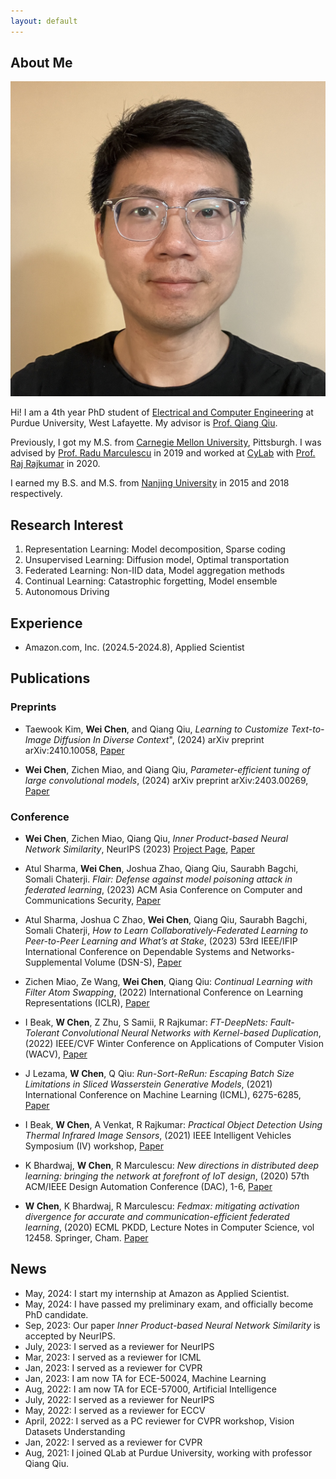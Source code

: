 ```yaml
---
layout: default
---
```


## About Me

<img class="profile-picture" src="weichen.JPG">

Hi! I am a 4th year PhD student of [Electrical and Computer Engineering](https://engineering.purdue.edu/ECE) at Purdue University, West Lafayette. My advisor is [Prof. Qiang Qiu](https://web.ics.purdue.edu/~qqiu/). 

Previously, I got my M.S. from [Carnegie Mellon University](https://www.ece.cmu.edu/), Pittsburgh. I was advised by [Prof. Radu Marculescu](https://www.ece.utexas.edu/people/faculty/radu-marculescu) in 2019 and worked at [CyLab](https://www.cylab.cmu.edu/research/index.html) with [Prof. Raj Rajkumar](https://users.ece.cmu.edu/~raj/) in 2020. 

I earned my B.S. and M.S. from [Nanjing University](https://www.nju.edu.cn/en/) in 2015 and 2018 respectively. 

<!-- This is a [link](http://google.com). -->

<!-- This is a jekyll based resume template. You can find the full source code on [GitHub](https://github.com/bk2dcradle/researcher) -->

## Research Interest

1. Representation Learning: Model decomposition, Sparse coding
2. Unsupervised Learning: Diffusion model, Optimal transportation
3. Federated Learning: Non-IID data, Model aggregation methods
4. Continual Learning: Catastrophic forgetting, Model ensemble
5. Autonomous Driving

## Experience
* Amazon.com, Inc. (2024.5-2024.8), Applied Scientist

## Publications

### Preprints
* Taewook Kim, **Wei Chen**, and Qiang Qiu, *Learning to Customize Text-to-Image Diffusion In Diverse Context*", (2024) arXiv preprint arXiv:2410.10058, [Paper](https://arxiv.org/abs/2410.10058)

* **Wei Chen**, Zichen Miao, and Qiang Qiu, *Parameter-efficient tuning of large convolutional models*, (2024) arXiv preprint arXiv:2403.00269, [Paper](https://arxiv.org/abs/2403.00269)

### Conference
* **Wei Chen**, Zichen Miao, Qiang Qiu, *Inner Product-based Neural Network Similarity*, NeurIPS (2023) [Project Page]({{site.baseurl}}/_projects/2023neurips/index.html), [Paper](https://proceedings.neurips.cc/paper_files/paper/2023/file/ea7623ff02edffe68866f88da2667592-Paper-Conference.pdf)

* Atul Sharma, **Wei Chen**, Joshua Zhao, Qiang Qiu, Saurabh Bagchi, Somali Chaterji. *Flair: Defense against model poisoning attack in federated learning*, (2023) ACM Asia Conference on Computer and Communications Security, [Paper](https://dl.acm.org/doi/abs/10.1145/3579856.3582836)

* Atul Sharma, Joshua C Zhao, **Wei Chen**, Qiang Qiu, Saurabh Bagchi, Somali Chaterji, *How to Learn Collaboratively-Federated Learning to Peer-to-Peer Learning and What’s at Stake*, (2023) 53rd IEEE/IFIP International Conference on Dependable Systems and Networks-Supplemental Volume (DSN-S), [Paper](https://ieeexplore.ieee.org/abstract/document/10206535)

* Zichen Miao, Ze Wang, **Wei Chen**, Qiang Qiu: *Continual Learning with Filter Atom Swapping*, (2022) International Conference on Learning Representations (ICLR), [Paper](https://openreview.net/forum?id=metRpM4Zrcb)

* I Beak, **W Chen**, Z Zhu, S Samii, R Rajkumar: *FT-DeepNets: Fault-Tolerant Convolutional Neural Networks with Kernel-based Duplication*, (2022) IEEE/CVF Winter Conference on Applications of Computer Vision (WACV), [Paper](https://openaccess.thecvf.com/content/WACV2022/papers/Baek_FT-DeepNets_Fault-Tolerant_Convolutional_Neural_Networks_With_Kernel-Based_Duplication_WACV_2022_paper.pdf)

* J Lezama, **W Chen**, Q Qiu: *Run-Sort-ReRun: Escaping Batch Size Limitations in Sliced Wasserstein Generative Models*, (2021) International Conference on Machine Learning (ICML), 6275-6285, [Paper](https://proceedings.mlr.press/v139/lezama21a.html)

* I Beak, **W Chen**, A Venkat, R Rajkumar: *Practical Object Detection Using Thermal Infrared Image Sensors*, (2021) IEEE Intelligent Vehicles Symposium (IV) workshop, [Paper](https://ieeexplore.ieee.org/abstract/document/9669227)

* K Bhardwaj, **W Chen**, R Marculescu: *New directions in distributed deep learning: bringing the network at forefront of IoT design*, (2020) 57th ACM/IEEE Design Automation Conference (DAC), 1-6, [Paper](https://ieeexplore.ieee.org/abstract/document/9218628)

* **W Chen**, K Bhardwaj, R Marculescu: *Fedmax: mitigating activation divergence for accurate and communication-efficient federated learning*, (2020) ECML PKDD, Lecture Notes in Computer Science, vol 12458. Springer, Cham. [Paper](https://link.springer.com/chapter/10.1007/978-3-030-67661-2_21)


## News

* May, 2024: I start my internship at Amazon as Applied Scientist.
* May, 2024: I have passed my preliminary exam, and officially become PhD candidate.
* Sep, 2023: Our paper *Inner Product-based Neural Network Similarity* is accepted by NeurIPS.
* July, 2023: I served as a reviewer for NeurIPS
* Mar, 2023: I served as a reviewer for ICML
* Jan, 2023: I served as a reviewer for CVPR
* Jan, 2023: I am now TA for ECE-50024, Machine Learning
* Aug, 2022: I am now TA for ECE-57000, Artificial Intelligence
* July, 2022: I served as a reviewer for NeurIPS
* May, 2022: I served as a reviewer for ECCV
* April, 2022: I served as a PC reviewer for CVPR workshop, Vision Datasets Understanding
* Jan, 2022: I served as a reviewer for CVPR
* Aug, 2021: I joined QLab at Purdue University, working with professor Qiang Qiu.


<!-- ## Typography

This is a [link](http://google.com). Something *italics* and something **bold**.

Here is a table

Year | Award | Category
-----|-------|--------
2014 | Emmy  | Won Outstanding Lead Actor in a miniseries or a movie
2015 | BAFTA | Nominated for Best Leading Actor for Sherlock
2014 | Satellite | Won Best Actor miniseries or television film

Here is a horizontal rule

---

Here is a blockquote

> To a great mind, nothing is little

## References

* Foo Bar: Head of Department, Placeholder Names, Lorem
* John Doe: Associate Professor, Department of Computer Science, Ipsum -->
